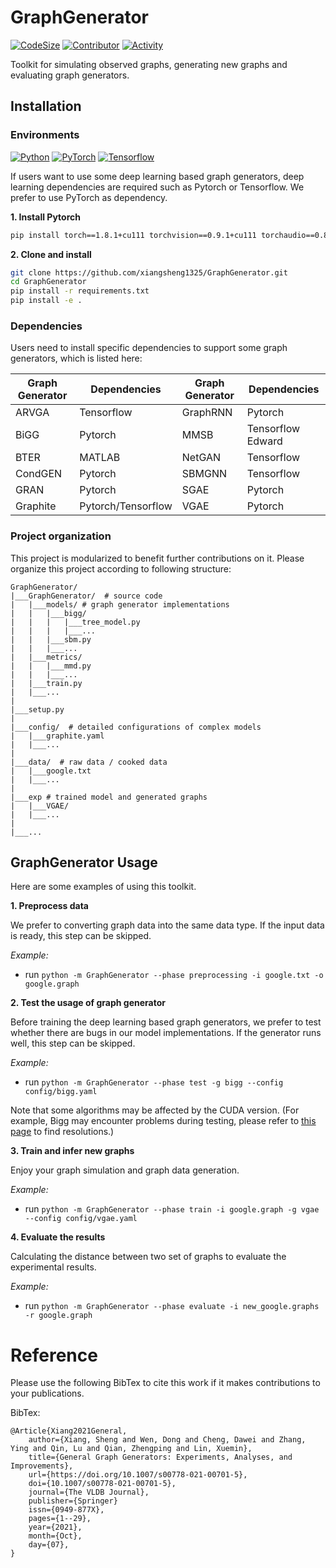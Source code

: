# GraphGenerator
[![CodeSize](https://img.shields.io/github/languages/code-size/xiangsheng1325/GraphGenerator?style=plastic)](https://github.com/xiangsheng1325/GraphGenerator)
[![Contributor](https://img.shields.io/github/contributors/xiangsheng1325/GraphGenerator?style=plastic&color=blue)](https://github.com/xiangsheng1325/GraphGenerator/graphs/contributors)
[![Activity](https://img.shields.io/github/commit-activity/m/xiangsheng1325/GraphGenerator?style=plastic)](https://github.com/xiangsheng1325/GraphGenerator/pulse)

Toolkit for simulating observed graphs, generating new graphs and evaluating graph generators.

## Installation
### Environments
[![Python](https://img.shields.io/badge/Python-v3.6.8-blue?style=plastic)](https://www.python.org/)
[![PyTorch](https://img.shields.io/badge/PyTorch-v1.8.1-green?style=plastic)](https://pypi.org/project/torch/)
[![Tensorflow](https://img.shields.io/badge/Tensorflow-v2.4.0-blue?style=plastic)](https://pypi.org/project/tensorflow/)

If users want to use some deep learning based graph generators, deep learning dependencies are required such as Pytorch or Tensorflow.
We prefer to use PyTorch as dependency.

**1. Install Pytorch**
```bash
pip install torch==1.8.1+cu111 torchvision==0.9.1+cu111 torchaudio==0.8.1 -f https://download.pytorch.org/whl/torch_stable.html
```
**2. Clone and install**
```bash
git clone https://github.com/xiangsheng1325/GraphGenerator.git
cd GraphGenerator
pip install -r requirements.txt
pip install -e .
```
### Dependencies
Users need to install specific dependencies to support some graph generators, which is listed here:

|Graph Generator|Dependencies|Graph Generator|Dependencies|
|--|--|--|--|
|ARVGA|Tensorflow|GraphRNN|Pytorch|
|BiGG|Pytorch|MMSB|Tensorflow Edward|
|BTER|MATLAB|NetGAN|Tensorflow|
|CondGEN|Pytorch|SBMGNN|Tensorflow|
|GRAN|Pytorch|SGAE|Pytorch|
|Graphite|Pytorch/Tensorflow|VGAE|Pytorch|


### Project organization
This project is modularized to benefit further contributions on it.
Please organize this project according to following structure:

```
GraphGenerator/
|___GraphGenerator/  # source code
|   |___models/ # graph generator implementations
|   |   |___bigg/
|   |   |   |___tree_model.py
|   |   |   |___...
|   |   |___sbm.py
|   |   |___...
|   |___metrics/
|   |   |___mmd.py
|   |   |___...
|   |___train.py
|   |___...
|
|___setup.py 
|
|___config/  # detailed configurations of complex models
|   |___graphite.yaml
|   |___...
|
|___data/  # raw data / cooked data
|   |___google.txt
|   |___...
|
|___exp # trained model and generated graphs
|   |___VGAE/
|   |___...
|
|___...
```

## GraphGenerator Usage
Here are some examples of using this toolkit.

**1. Preprocess data**

We prefer to converting graph data into the same data type. If the input data is ready, this step can be skipped.

_Example:_
* run `python -m GraphGenerator --phase preprocessing -i google.txt -o google.graph`

**2. Test the usage of graph generator**

Before training the deep learning based graph generators,
we prefer to test whether there are bugs in our model implementations.
If the generator runs well, this step can be skipped.

_Example:_
* run `python -m GraphGenerator --phase test -g bigg --config config/bigg.yaml`

Note that some algorithms may be affected by the CUDA version. (For example, Bigg may encounter problems during testing,
please refer to [this page](https://github.com/xiangsheng1325/GraphGenerator/blob/main/GraphGenerator/models/bigg_ops/tree_clib/reame.md)
to find resolutions.)


**3. Train and infer new graphs**

Enjoy your graph simulation and graph data generation.

_Example:_
* run `python -m GraphGenerator --phase train -i google.graph -g vgae --config config/vgae.yaml`

**4. Evaluate the results**

Calculating the distance between two set of graphs to evaluate the experimental results. 

_Example:_
* run `python -m GraphGenerator --phase evaluate -i new_google.graphs -r google.graph`

# Reference
Please use the following BibTex to cite this work if it makes contributions to your publications.

BibTex:
```
@Article{Xiang2021General,
    author={Xiang, Sheng and Wen, Dong and Cheng, Dawei and Zhang, Ying and Qin, Lu and Qian, Zhengping and Lin, Xuemin},
    title={General Graph Generators: Experiments, Analyses, and Improvements},
    url={https://doi.org/10.1007/s00778-021-00701-5},
    doi={10.1007/s00778-021-00701-5},
    journal={The VLDB Journal},
    publisher={Springer}
    issn={0949-877X},
    pages={1--29},
    year={2021},
    month={Oct},
    day={07},
}
```
